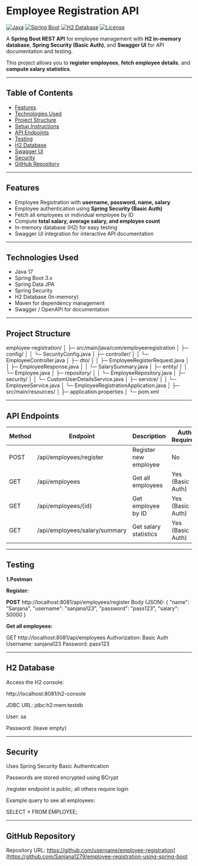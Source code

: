 # Employee Registration API

[![Java](https://img.shields.io/badge/Java-17-blue)](https://www.java.com/)
[![Spring Boot](https://img.shields.io/badge/Spring%20Boot-3.x-brightgreen)](https://spring.io/projects/spring-boot)
[![H2 Database](https://img.shields.io/badge/H2-Database-orange)](https://www.h2database.com/)
[![License](https://img.shields.io/badge/License-MIT-yellow)](#)


A **Spring Boot REST API** for employee management with **H2 in-memory database**, **Spring Security (Basic Auth)**, and **Swagger UI** for API documentation and testing.  

This project allows you to **register employees**, **fetch employee details**, and **compute salary statistics**.

---

## **Table of Contents**

- [Features](#features)  
- [Technologies Used](#technologies-used)  
- [Project Structure](#project-structure)  
- [Setup Instructions](#setup-instructions)  
- [API Endpoints](#api-endpoints)  
- [Testing](#testing)  
- [H2 Database](#h2-database)  
- [Swagger UI](#swagger-ui)  
- [Security](#security)  
- [GitHub Repository](#github-repository)

---

## **Features**

- Employee Registration with **username, password, name, salary**  
- Employee authentication using **Spring Security (Basic Auth)**  
- Fetch all employees or individual employee by ID  
- Compute **total salary, average salary, and employee count**  
- In-memory database (H2) for easy testing  
- Swagger UI integration for interactive API documentation  

---

## **Technologies Used**

- Java 17  
- Spring Boot 3.x  
- Spring Data JPA  
- Spring Security  
- H2 Database (In-memory)  
- Maven for dependency management  
- Swagger / OpenAPI for documentation  

---
## **Project Structure**
employee-registration/
│
├─ src/main/java/com/employeeregistration
│ ├─ config/
│ │ └─ SecurityConfig.java
│ ├─ controller/
│ │ └─ EmployeeController.java
│ ├─ dto/
│ │ ├─ EmployeeRegisterRequest.java
│ │ ├─ EmployeeResponse.java
│ │ └─ SalarySummary.java
│ ├─ entity/
│ │ └─ Employee.java
│ ├─ repository/
│ │ └─ EmployeeRepository.java
│ ├─ security/
│ │ └─ CustomUserDetailsService.java
│ ├─ service/
│ │ └─ EmployeeService.java
│ └─ EmployeeRegistrationApplication.java
│
├─ src/main/resources/
│ ├─ application.properties
│
└─ pom.xml

---

## **API Endpoints**
| Method | Endpoint                      | Description           | Auth Required    |
| ------ | ----------------------------- | --------------------- | ---------------- |
| POST   | /api/employees/register       | Register new employee | No               |
| GET    | /api/employees                | Get all employees     | Yes (Basic Auth) |
| GET    | /api/employees/{id}           | Get employee by ID    | Yes (Basic Auth) |
| GET    | /api/employees/salary/summary | Get salary statistics | Yes (Basic Auth) |


---
## **Testing**
**1.Postman**

**Register:**

**POST** http://localhost:8081/api/employees/register
Body (JSON):
{
  "name": "Sanjana",
  "username": "sanjana123",
  "password": "pass123",
  "salary": 50000
}


**Get all employees:**

GET http://localhost:8081/api/employees
Authorization: Basic Auth
Username: sanjana123
Password: pass123

---
## **H2 Database**

Access the H2 console:

http://localhost:8081/h2-console


JDBC URL: jdbc:h2:mem:testdb

User: sa

Password: (leave empty)

---
## **Security**

Uses Spring Security Basic Authentication

Passwords are stored encrypted using BCrypt

/register endpoint is public; all others require login

Example query to see all employees:

SELECT * FROM EMPLOYEE;

---
## **GitHub Repository**

Repository URL:
https://github.com/username/employee-registration](https://github.com/Sanjana1279/employee-registration-using-spring-boot
